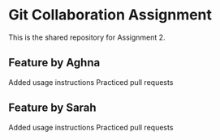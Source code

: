 # Git Collaboration Assignment

This is the shared repository for Assignment 2.

## Feature by Aghna
Added usage instructions
Practiced pull requests

## Feature by Sarah
Added usage instructions 
Practiced pull requests